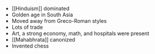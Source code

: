 - [[Hinduism]] dominated
- Golden age in South Asia
- Moved away from Greco-Roman styles
- Lots of trade
- Art, a strong economy, math, and hospitals were present
- [[Mahabhrata]] canonized
- Invented chess